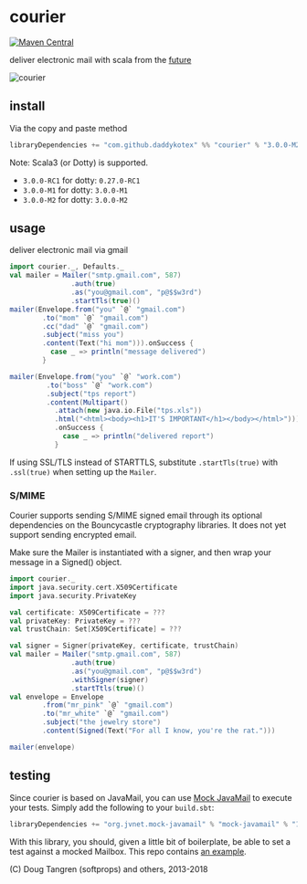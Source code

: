 # courier

[![Maven Central](https://maven-badges.herokuapp.com/maven-central/com.github.daddykotex/courier_2.13/badge.svg)](https://maven-badges.herokuapp.com/maven-central/com.github.daddykotex/courier_2.13)

deliver electronic mail with scala from the [future](http://www.scala-lang.org/api/current/index.html#scala.concurrent.Future)

![courier](http://upload.wikimedia.org/wikipedia/commons/thumb/a/a0/Courrier.jpg/337px-Courrier.jpg)

## install

Via the copy and paste method

```scala
libraryDependencies += "com.github.daddykotex" %% "courier" % "3.0.0-M2a"
```

Note: Scala3 (or Dotty) is supported.
- `3.0.0-RC1` for dotty: `0.27.0-RC1`
- `3.0.0-M1`  for dotty: `3.0.0-M1`
- `3.0.0-M2`  for dotty: `3.0.0-M2`

## usage

deliver electronic mail via gmail

```scala
import courier._, Defaults._
val mailer = Mailer("smtp.gmail.com", 587)
               .auth(true)
               .as("you@gmail.com", "p@$$w3rd")
               .startTls(true)()
mailer(Envelope.from("you" `@` "gmail.com")
        .to("mom" `@` "gmail.com")
        .cc("dad" `@` "gmail.com")
        .subject("miss you")
        .content(Text("hi mom"))).onSuccess {
          case _ => println("message delivered")
        }

mailer(Envelope.from("you" `@` "work.com")
         .to("boss" `@` "work.com")
         .subject("tps report")
         .content(Multipart()
           .attach(new java.io.File("tps.xls"))
           .html("<html><body><h1>IT'S IMPORTANT</h1></body></html>")))
           .onSuccess {
             case _ => println("delivered report")
           }
```

If using SSL/TLS instead of STARTTLS, substitute `.startTls(true)` with `.ssl(true)` when setting up the `Mailer`.

### S/MIME
Courier supports sending S/MIME signed email through its optional dependencies on the Bouncycastle cryptography libraries. It does not yet support sending encrypted email.

Make sure the Mailer is instantiated with a signer, and then wrap your message in a Signed() object.

```scala
import courier._
import java.security.cert.X509Certificate
import java.security.PrivateKey

val certificate: X509Certificate = ???
val privateKey: PrivateKey = ???
val trustChain: Set[X509Certificate] = ???

val signer = Signer(privateKey, certificate, trustChain)
val mailer = Mailer("smtp.gmail.com", 587)
               .auth(true)
               .as("you@gmail.com", "p@$$w3rd")
               .withSigner(signer)
               .startTtls(true)()
val envelope = Envelope
        .from("mr_pink" `@` "gmail.com")
        .to("mr_white" `@` "gmail.com")
        .subject("the jewelry store")
        .content(Signed(Text("For all I know, you're the rat.")))

mailer(envelope)
```


## testing

Since courier is based on JavaMail, you can use [Mock JavaMail](https://java.net/projects/mock-javamail) to execute your tests. Simply add the following to your `build.sbt`:

```scala
libraryDependencies += "org.jvnet.mock-javamail" % "mock-javamail" % "1.9" % "test"
```

With this library, you should, given a little bit of boilerplate, be able to set a test against a mocked Mailbox. This repo contains [an example](src/test/scala/mailspec.scala).

(C) Doug Tangren (softprops) and others, 2013-2018
